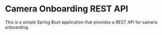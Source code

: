 # Camera Onboarding REST API

This is a simple Spring Boot application that provides a REST API for camera onboarding.

